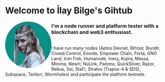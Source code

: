 # Welcome to İlay Bilge's Gihtub

<img align="left" width="150" src="img/logo-ilay-bilge.png" alt='Ilay Bilge'>

<h3>I'm a node runner and platform tester with a blockchain and web3 enthusiast.</h3><br />
I have run many nodes  (Aptos Devnet, Bifrost, Bundlr, Crowd Control, Exorde, Empower Chain, Forta, GNO Land, Iron Fish, Humanode, Inery, Kujira, Massa, Minima, Newrl, NuLink, Paloma, QuickSilver, Razor, Rebus, Sei, StaFi, Stratos (Trapos-4 & SDS), Subspace, Teritori, Wormholes) and participate the platform testnets.



<!--
**ilaybilge/ilaybilge** is a ✨ _special_ ✨ repository because its `README.md` (this file) appears on your GitHub profile.

Here are some ideas to get you started:

- 🔭 I’m currently working on ...
- 🌱 I’m currently learning ...
- 👯 I’m looking to collaborate on ...
- 🤔 I’m looking for help with ...
- 💬 Ask me about ...
- 📫 How to reach me: ...
- 😄 Pronouns: ...
- ⚡ Fun fact: ...
-->
